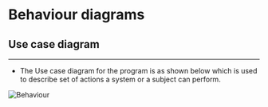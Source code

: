 # Behaviour diagrams

## Use case diagram
---

* The Use case diagram for the program is as shown below which is used to describe set of actions a system or a subject can perform.

![Behaviour](../../6_ImagesAndVideos/behaviourDiagrams.png)
